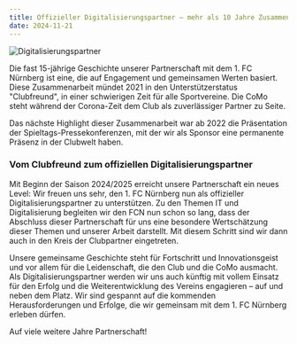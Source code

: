 ```yaml
---
title: Offizieller Digitalisierungspartner – mehr als 10 Jahre Zusammenarbeit mit dem 1. FC Nürnberg
date: 2024-11-21
---
```


![Digitalisierungspartner](/notes/2024-11-21.png)

Die fast 15-jährige Geschichte unserer Partnerschaft mit dem 1. FC Nürnberg ist eine, die auf Engagement und gemeinsamen Werten basiert. Diese Zusammenarbeit mündet 2021 in den Unterstützerstatus "Clubfreund", in einer schwierigen Zeit für alle Sportvereine. Die CoMo steht während der Corona-Zeit dem Club als zuverlässiger Partner zu Seite.

Das nächste Highlight dieser Zusammenarbeit war ab 2022 die Präsentation der Spieltags-Pressekonferenzen, mit der wir als Sponsor eine permanente Präsenz in der Clubwelt haben.

### Vom Clubfreund zum offiziellen Digitalisierungspartner

Mit Beginn der Saison 2024/2025 erreicht unsere Partnerschaft ein neues Level: Wir freuen uns sehr, den 1. FC Nürnberg nun als offizieller Digitalisierungspartner zu unterstützen. Zu den Themen IT und Digitalisierung begleiten wir den FCN nun schon so lang, dass der Abschluss dieser Partnerschaft für uns eine besondere Wertschätzung dieser Themen und unserer Arbeit darstellt. Mit diesem Schritt sind wir dann auch in den Kreis der Clubpartner eingetreten.

Unsere gemeinsame Geschichte steht für Fortschritt und Innovationsgeist und vor allem für die Leidenschaft, die den Club und die CoMo ausmacht. Als Digitalisierungspartner werden wir uns auch künftig mit vollem Einsatz für den Erfolg und die Weiterentwicklung des Vereins engagieren – auf und neben dem Platz.
Wir sind gespannt auf die kommenden Herausforderungen und Erfolge, die wir gemeinsam mit dem 1. FC Nürnberg erleben dürfen.

Auf viele weitere Jahre Partnerschaft!
